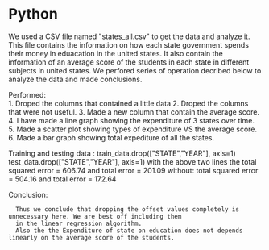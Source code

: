 # Python
We used a CSV file named "states_all.csv" to get the data and analyze it. This file contains the information on how each state government spends their money in
eduacation in the united states. It also contain the information of an average score of the students in each state in different subjects in united states. 
We perfored series of operation decribed below to analyze the data and made conclusions.

Performed:    
       1. Droped the columns that contained a little data
       2. Droped the columns that were not useful.
       3. Made a new column that contain the average score.
       4. I have made a line graph showing the expenditure of 3 states over time.
       5. Made a scatter plot showing types of expenditure VS the average score.
       6. Made a bar graph showing total expediture of all the states.
       
Training and testing data :
      train_data.drop(["STATE","YEAR"], axis=1)
      test_data.drop(["STATE","YEAR"], axis=1)
      with the above two lines the total squared error = 606.74 and total error = 201.09
      without: total squared error = 504.16 and total error = 172.64
      
Conclusion:
  
      Thus we conclude that dropping the offset values completely is unnecessary here. We are best off including them
      in the linear regression algorithm.
      Also the the Expenditure of state on education does not depends linearly on the average score of the students.
